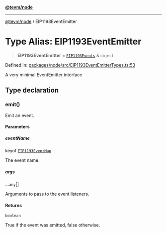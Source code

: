 [**@tevm/node**](../README.md)

***

[@tevm/node](../globals.md) / EIP1193EventEmitter

# Type Alias: EIP1193EventEmitter

> **EIP1193EventEmitter** = [`EIP1193Events`](EIP1193Events.md) & `object`

Defined in: [packages/node/src/EIP1193EventEmitterTypes.ts:53](https://github.com/evmts/tevm-monorepo/blob/main/packages/node/src/EIP1193EventEmitterTypes.ts#L53)

A very minimal EventEmitter interface

## Type declaration

### emit()

Emit an event.

#### Parameters

##### eventName

keyof [`EIP1193EventMap`](EIP1193EventMap.md)

The event name.

##### args

...`any`[]

Arguments to pass to the event listeners.

#### Returns

`boolean`

True if the event was emitted, false otherwise.

